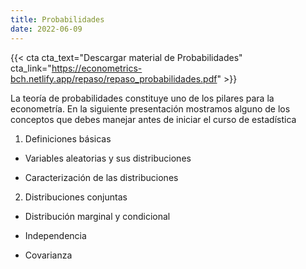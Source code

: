 ```yaml
---
title: Probabilidades
date: 2022-06-09
---
```


{{< cta cta_text="Descargar material de Probabilidades" cta_link="https://econometrics-bch.netlify.app/repaso/repaso_probabilidades.pdf" >}}


La teoría de probabilidades constituye uno de los pilares para la econometría. En la siguiente presentación mostramos alguno de los conceptos que debes manejar antes de iniciar el curso de estadística

1. Definiciones básicas

- Variables aleatorias y sus distribuciones

- Caracterización de las distribuciones

2. Distribuciones conjuntas

- Distribución marginal y condicional

- Independencia

- Covarianza



